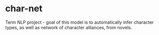 # char-net
Term NLP project - goal of this model is to automatically infer character types, as well as network of character alliances, from novels.


